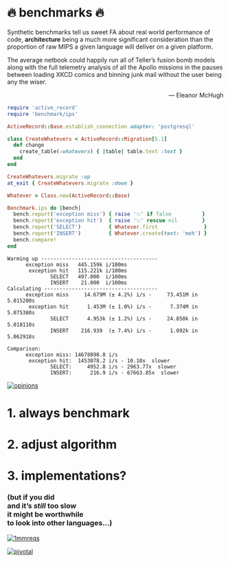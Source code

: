 # 🔥 benchmarks 🔥

<p class="quote"><span class="fragment">Synthetic benchmarks tell us sweet FA about real world performance of code,</span>
<span class="fragment" style="font-weight: bold">architecture</span>
<span class="fragment">being a much more significant consideration than the proportion of raw MIPS a given language will deliver on a given platform.</span></p>

<p class="quote"><span class="fragment">The average netbook could happily run all of Teller’s fusion bomb models</span>
<span class="fragment">along with the full telemetry analysis of all the Apollo missions</span>
<span class="fragment">in the pauses between loading XKCD comics</span>
<span class="fragment">and binning junk mail</span>
<span class="fragment">without the user being any the wiser.</span></p>

<p class="quote" style="text-align: right">— Eleanor McHugh</p>


```ruby
require 'active_record'
require 'benchmark/ips'

ActiveRecord::Base.establish_connection adapter: 'postgresql'
```

```ruby
class CreateWhatevers < ActiveRecord::Migration[5.1]
  def change
    create_table(:whatevers) { |table| table.text :text }
  end
end

CreateWhatevers.migrate :up
at_exit { CreateWhatevers.migrate :down }
```
<!-- .element: class="fragment" -->

```ruby
Whatever = Class.new(ActiveRecord::Base)

Benchmark.ips do |bench|
  bench.report('exception miss') { raise '💥' if false          }
  bench.report('exception hit')  { raise '💥' rescue nil        }
  bench.report('SELECT')         { Whatever.first               }
  bench.report('INSERT')         { Whatever.create(text: 'meh') }
  bench.compare!
end
```
<!-- .element: class="fragment" -->


```nohighlight
Warming up --------------------------------------
      exception miss   445.159k i/100ms
       exception hit   115.221k i/100ms
              SELECT   497.000  i/100ms
              INSERT    21.000  i/100ms
Calculating -------------------------------------
      exception miss     14.679M (± 4.2%) i/s -     73.451M in   5.015200s
       exception hit      1.453M (± 1.0%) i/s -      7.374M in   5.075380s
              SELECT      4.953k (± 1.2%) i/s -     24.850k in   5.018110s
              INSERT    216.939  (± 7.4%) i/s -      1.092k in   5.062918s

Comparison:
      exception miss: 14678898.8 i/s
       exception hit:  1453078.2 i/s - 10.10x  slower
              SELECT:     4952.8 i/s - 2963.77x  slower
              INSERT:      216.9 i/s - 67663.85x  slower

```


[![opinions](img/opinions.png)](https://twitter.com/QuoteTwitts/status/881304526145429505)


# 1. always benchmark
# 2. adjust algorithm
<!-- .element: class="fragment" -->
# 3. implementations?
<!-- .element: class="fragment" -->
### <span class="fragment">(but if you did</span><br /><span class="fragment">and it’s _still_ too slow</span><br /><span class="fragment">it might be worthwhile<br />to look into other languages…)</span>


[![1mmreqs](img/1mmreqs.png)](https://twitter.com/elorest/status/873785627170308096)


[![pivotal](img/pivotal.png)](https://twitter.com/jamie_gaskins/status/722431992218984449)
